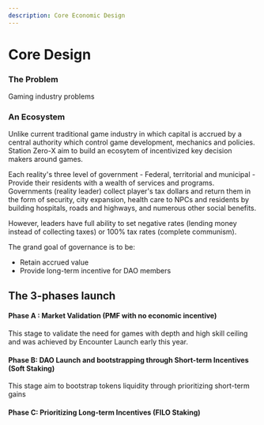 ```yaml
---
description: Core Economic Design
---
```


# Core Design

### The Problem

Gaming industry problems&#x20;

### An Ecosystem

Unlike current traditional game industry in which capital is accrued by a central authority which control game development, mechanics and policies. Station Zero-X aim to build an ecosytem of incentivized key decision makers around games.&#x20;

Each reality's three level of government - Federal, territorial and municipal - Provide their residents with a wealth of services and programs. Governments (reality leader) collect player's tax dollars and return them in the form of security, city expansion, health care to NPCs and residents by building hospitals, roads and highways, and numerous other social benefits.

However, leaders have full ability to set negative rates (lending money instead of collecting taxes) or 100% tax rates (complete communism).&#x20;



The grand goal of governance is to be:

* Retain accrued value&#x20;
* Provide long-term incentive for DAO members



## The 3-phases launch

#### Phase A : Market Validation (PMF with no economic incentive)

This stage to validate the need for games with depth and high skill ceiling and was achieved by Encounter Launch early this year.

#### Phase B: DAO Launch and bootstrapping through Short-term Incentives (Soft Staking)

This stage aim to bootstrap tokens liquidity through prioritizing short-term gains &#x20;

#### Phase C:  Prioritizing Long-term Incentives (FILO Staking)


